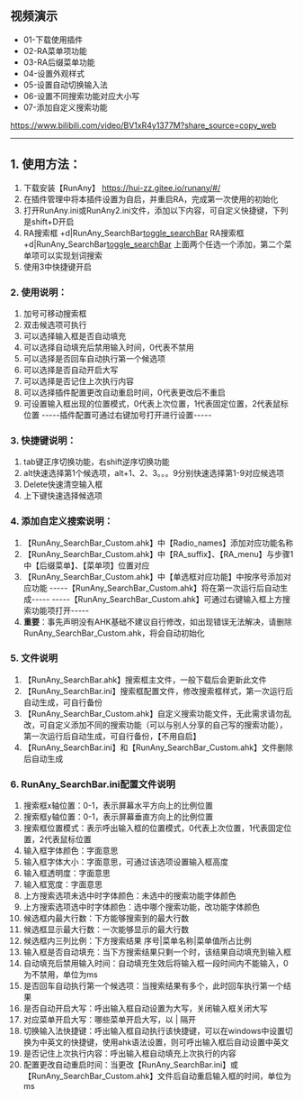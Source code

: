 ## **视频演示**
- 01-下载使用插件
- 02-RA菜单项功能
- 03-RA后缀菜单功能
- 04-设置外观样式
- 05-设置自动切换输入法
- 06-设置不同搜索功能对应大小写
- 07-添加自定义搜索功能

https://www.bilibili.com/video/BV1xR4y1377M?share_source=copy_web

---

## **1. 使用方法：**

1. 下载安装【RunAny】 https://hui-zz.gitee.io/runany/#/
2. 在插件管理中将本插件设置为自启，并重启RA，完成第一次使用的初始化
3. 打开RunAny.ini或RunAny2.ini文件，添加以下内容，可自定义快捷键，下列是shift+D开启
4. RA搜索框	+d|RunAny_SearchBar[toggle_searchBar]()
   RA搜索框	+d|RunAny_SearchBar[toggle_searchBar](%getZz%)
   上面两个任选一个添加，第二个菜单项可以实现划词搜索
5. 使用3中快捷键开启

### 2. 使用说明：

1. 加号可移动搜索框
2. 双击候选项可执行
3. 可以选择输入框是否自动填充
4. 可以选择自动填充后禁用输入时间，0代表不禁用
5. 可以选择是否回车自动执行第一个候选项
6. 可以选择是否自动开启大写
7. 可以选择是否记住上次执行内容
8. 可以选择插件配置更改自动重启时间，0代表更改后不重启
9. 可设置输入框出现的位置模式，0代表上次位置，1代表固定位置，2代表鼠标位置
   	-----插件配置可通过右键加号打开进行设置-----

### 3. 快捷键说明：

1. tab键正序切换功能，右shift逆序切换功能
2. alt快速选择第1个候选项，alt+1、2、3。。。9分别快速选择第1-9对应候选项
3. Delete快速清空输入框
4. 上下键快速选择候选项

### 4. 添加自定义搜索说明：

1. 【RunAny_SearchBar_Custom.ahk】中【Radio_names】添加对应功能名称
2. 【RunAny_SearchBar_Custom.ahk】中【RA_suffix】、【RA_menu】与步骤1中【后缀菜单】、【菜单项】位置对应
3. 【RunAny_SearchBar_Custom.ahk】中【单选框对应功能】中按序号添加对应功能
   	-----【RunAny_SearchBar_Custom.ahk】将在第一次运行后自动生成-----
   	-----【RunAny_SearchBar_Custom.ahk】可通过右键输入框上方搜索功能项打开-----
4. **重要**：事先声明没有AHK基础不建议自行修改，如出现错误无法解决，请删除RunAny_SearchBar_Custom.ahk，将会自动初始化

### 5. 文件说明

1. 【RunAny_SearchBar.ahk】搜索框主文件，一般下载后会更新此文件
2. 【RunAny_SearchBar.ini】搜索框配置文件，修改搜索框样式，第一次运行后自动生成，可自行备份
3. 【RunAny_SearchBar_Custom.ahk】自定义搜索功能文件，无此需求请勿乱改，可自定义添加不同的搜索功能（可以与别人分享的自己写的搜索功能），第一次运行后自动生成，可自行备份，【不用自启】
4. 【RunAny_SearchBar.ini】和【RunAny_SearchBar_Custom.ahk】文件删除后自动生成

### 6. RunAny_SearchBar.ini配置文件说明

1. 搜索框x轴位置：0-1，表示屏幕水平方向上的比例位置
2. 搜索框y轴位置：0-1，表示屏幕垂直方向上的比例位置
3. 搜索框位置模式：表示呼出输入框的位置模式，0代表上次位置，1代表固定位置，2代表鼠标位置
4. 输入框字体颜色：字面意思
5. 输入框字体大小：字面意思，可通过该选项设置输入框高度
6. 输入框透明度：字面意思
7. 输入框宽度：字面意思
8. 上方搜索选项未选中时字体颜色：未选中的搜索功能字体颜色
9. 上方搜索选项选中时字体颜色：选中哪个搜索功能，改功能字体颜色
10. 候选框内最大行数：下方能够搜索到的最大行数
11. 候选框显示最大行数：一次能够显示的最大行数
12. 候选框内三列比例：下方搜索结果 序号|菜单名称|菜单值所占比例
13. 输入框是否自动填充：当下方搜索结果只剩一个时，该结果自动填充到输入框
14. 自动填充后禁用输入时间：自动填充生效后将输入框一段时间内不能输入，0为不禁用，单位为ms
15. 是否回车自动执行第一个候选项：当搜索结果有多个，此时回车执行第一个结果
16. 是否自动开启大写：呼出输入框自动设置为大写，关闭输入框关闭大写
17. 对应菜单开启大写：哪些菜单开启大写，以 | 隔开
18. 切换输入法快捷键：呼出输入框自动执行该快捷键，可以在windows中设置切换为中英文的快捷键，使用ahk语法设置，则可呼出输入框后自动设置中英文
19. 是否记住上次执行内容：呼出输入框自动填充上次执行的内容
20. 配置更改自动重启时间：当更改【RunAny_SearchBar.ini】或【RunAny_SearchBar_Custom.ahk】文件后自动重启输入框的时间，单位为ms

